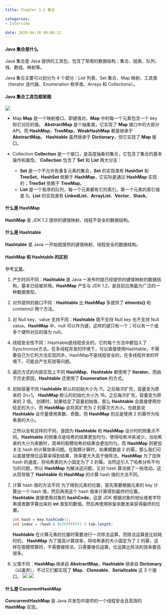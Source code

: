 ```yaml
---
title: Chapter 1.2 集合

categories:
- Interview

date: 2020-04-28 00:00:12
---
```

#### Java 集合是什么
Java 集合是 Java 提供的工具包，包含了常用的数据结构：集合、链表、队列、栈、数组、映射等。

Java 集合主要可以划分为 4 个部分：List 列表、Set 集合、Map 映射、工具类（Iterator 迭代器、Enumeration 枚举类、Arrays 和 Collections）。

#### Java 集合工具包框架图
![](https://images0.cnblogs.com/blog/497634/201309/08171028-a5e372741b18431591bb577b1e1c95e6.jpg)

- Map 
    **Map** 是一个映射接口，即键值对。**Map** 中的每一个元素包含一个 key 和它对应的值。
    **AbstractMap** 是个抽象类，它实现了 **Map** 接口中的大部分 API。而 **HashMap**，**TreeMap**，**WeakHashMap** 都是继承于 **AbstractMap**。
   **Hashtable** 虽然继承于 **Dictionary**，但它实现了 **Map** 接口。

- Collection
    **Collection** 是一个接口，是高度抽象的集合，它包含了集合的基本操作和属性。
    **Collection** 包含了 **Set** 和 **List** 两大分支：
    - **Set** 是一个不允许有重复元素的集合，**Set** 的实现类有 **HashSet** 和 **TreeSet**。**HashSet** 依赖于 **HashMap**，它实际是通过 **HashMap** 实现的；**TreeSet** 依赖于 **TreeMap**。
    - **List** 是一个有序的队列，每一个元素都有它的索引。第一个元素的索引值是 0。**List** 的实现类有 **LinkedList**、**ArrayList**、**Vector**、**Stack**。

#### 什么是 HashMap
**HashMap** 是 JDK 1.2 提供的键值映射、线程不安全的数据结构。

#### 什么是 Hashtable
**Hashtable** 是 Java 一开始就提供的键值映射、线程安全的数据结构。

#### HashMap 和 Hashtable 的区别
参考[文章](https://blog.csdn.net/wangxing233/article/details/79452946)。

1. 产生时间不同：**Hashtable** 是 Java 一发布时就已经提供的键值映射的数据结构，基本已经被弃用。**HashMap** 产生与 JDK 1.2，是目前应用最为广泛的一种数据类型。
1. 对外提供的接口不同：**Hashtable** 比 **HashMap** 多提供了 **elments()** 和 *contains()* 两个方法。
1. 对 Null key、value 支持不同：**Hashtable** 既不支持 Null key 也不支持 Null value。**HashMap** 中，null 可以作为键，这样的键只有一个；可以有一个或多个键所对应的值为 null。
1. 线程安全性不同：Hashtable是线程安全的，它的每个方法中都加入了Synchronize方法。在多线程并发的环境下，可以直接使用Hashtable，不需要自己为它的方法实现同步。HashMap不是线程安全的，在多线程并发的环境下，可能会产生死锁等问题。
1. 遍历方式的内部实现上不同
    **HashMap**、**Hashtable** 都使用了 **Iterator**。而由于历史原因，**Hashtable** 还使用了 **Enumeration** 的方式。
1. 初始容量不同
    H**ashtable** 默认的初始大小为 11，之后每次扩充，容量变为原来的 2n+1。
    **HashMap** 默认的初始化大小为 16。之后每次扩充，容量变为原来的 2 倍。
    创建时，如果给定了容量初始值，那么 **Hashtable** 会直接使用你给定的大小，而 **HashMap** 会将其扩充为 2 的幂次方大小。也就是说 **Hashtable** 会尽量使用素数、奇数。而 **HashMap** 则总是使用 2 的幂作为哈希表的大小。

    之所以会有这样的不同，是因为 **Hashtable** 和 **HashMap** 设计时的侧重点不同。**Hashtable** 的侧重点是哈希的结果更加均匀，使得哈希冲突减少。当哈希表的大小为素数时，简单的取模哈希的结果会更加均匀。而 **HashMap** 则更加关注 hash 的计算效率问题。在取模计算时，如果模数是 2 的幂，那么我们可以直接使用位运算来得到结果，效率要大大高于做除法。**HashMap** 为了加快 hash 的速度，将哈希表的大小固定为了 2 的幂。当然这引入了哈希分布不均匀的问题，所以 **HashMap** 为解决这问题，又对 hash 算法做了一些改动。这从而导致了 **Hashtable** 和 **HashMap** 的计算 hash 值的方法不同。

1. 计算 hash 值的方法不同
    为了得到元素的位置，首先需要根据元素的 key 计算出一个 hash 值，然后再用这个 hash 值来计算得到最终的位置。
    **Hashtable** 直接使用对象的 **hashCode**，这是 JDK 根据对象的地址或者字符串或者数字算出来的 **int** 类型的数值。然后再使用除留余数发来获得最终的位置。
    ```java
    int hash = key.hashCode();
    int index = (hash & 0x7FFFFFFF) % tab.length;
    ```
    **Hashtable** 在计算元素的位置时需要进行一次除法运算，而除法运算是比较耗时的。
    **HashMap** 为了提高计算效率，将哈希表的大小固定为了 2 的幂，这样在取模预算时，不需要做除法，只需要做位运算。位运算比除法的效率要高很多。

1. 父类不同：**HashMap** 继承自 **AbstractMap**，**Hashtable** 继承自 **Dictionary**（以废弃），不过它们都实现了 **Map**、**Cloneable**、**Serializable** 这 3 个接口。 
    ![](https://img-blog.csdn.net/20180306020714182?watermark/2/text/aHR0cDovL2Jsb2cuY3Nkbi5uZXQvd2FuZ3hpbmcyMzM=/font/5a6L5L2T/fontsize/400/fill/I0JBQkFCMA==/dissolve/70/gravity/SouthEast)
    ![](https://img-blog.csdn.net/20180306020658482?watermark/2/text/aHR0cDovL2Jsb2cuY3Nkbi5uZXQvd2FuZ3hpbmcyMzM=/font/5a6L5L2T/fontsize/400/fill/I0JBQkFCMA==/dissolve/70/gravity/SouthEast)


#### 什么是 CocurrentHashMap
**ConcurrentHashMap** 是 Java 并发包中提供的一个线程安全且高效的 **HashMap** 实现。